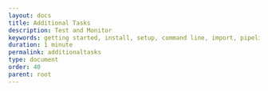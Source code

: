 ```yaml
---
layout: docs
title: Additional Tasks
description: Test and Monitor
keywords: getting started, install, setup, command line, import, pipeline, update, samples, help
duration: 1 minute
permalink: additionaltasks
type: document
order: 40
parent: root
---
```

